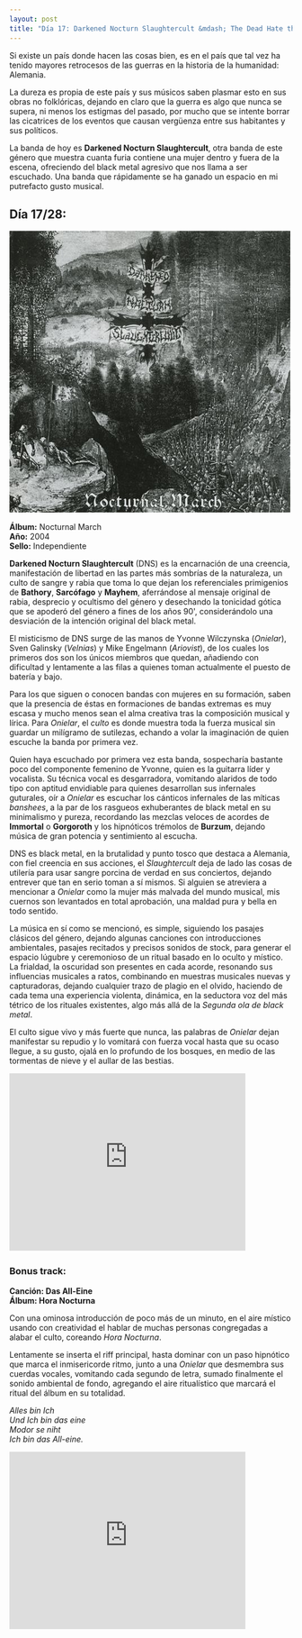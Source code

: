 ```yaml
---
layout: post
title: "Día 17: Darkened Nocturn Slaughtercult &mdash; The Dead Hate the Living"
---
```


Si existe un país donde hacen las cosas bien, es en el país que tal vez ha tenido mayores retrocesos de las guerras en la historia de la humanidad: Alemania.

La dureza es propia de este país y sus músicos saben plasmar esto en sus obras no folklóricas, dejando en claro que la guerra es algo que nunca se supera, ni menos los estigmas del pasado, por mucho que se intente borrar las cicatrices de los eventos que causan vergüenza entre sus habitantes y sus políticos.

La banda de hoy es **Darkened Nocturn Slaughtercult**, otra banda de este género que muestra cuanta furia contiene una mujer dentro y fuera de la escena, ofreciendo del black metal agresivo que nos llama a ser escuchado. Una banda que rápidamente se ha ganado un espacio en mi putrefacto gusto musical.

<!-- more -->

## Día 17/28:

![Portada del Álbum](/images/darkenednocturnslaughtercult-nocturnalmarch.jpg)

**Álbum:** Nocturnal March  
**Año:** 2004  
**Sello:** Independiente  

**Darkened Nocturn Slaughtercult** (DNS) es la encarnación de una creencia, manifestación de libertad en las partes más sombrías de la naturaleza, un culto de sangre y rabia que toma lo que dejan los referenciales primigenios de **Bathory**, **Sarcófago** y **Mayhem**, aferrándose al mensaje original de rabia, desprecio y ocultismo del género y desechando la tonicidad gótica que se apoderó del género a fines de los años 90', considerándolo una desviación de la intención original del black metal.

El misticismo de DNS surge de las manos de Yvonne Wilczynska (*Onielar*), Sven Galinsky (*Velnias*) y Mike Engelmann (*Ariovist*), de los cuales los primeros dos son los únicos miembros que quedan, añadiendo con dificultad y lentamente a las filas a quienes toman actualmente el puesto de batería y bajo.

Para los que siguen o conocen bandas con mujeres en su formación, saben que la presencia de éstas en formaciones de bandas extremas es muy escasa y mucho menos sean el alma creativa tras la composición musical y lírica. Para *Onielar*, el *culto* es donde muestra toda la fuerza musical sin guardar un milígramo de sutilezas, echando a volar la imaginación de quien escuche la banda por primera vez.

Quien haya escuchado por primera vez esta banda, sospecharía bastante poco del componente femenino de Yvonne, quien es la guitarra líder y vocalista. Su técnica vocal es desgarradora, vomitando alaridos de todo tipo con aptitud envidiable para quienes desarrollan sus infernales guturales, oír a *Onielar* es escuchar los cánticos infernales de las míticas *banshees*, a la par de los rasgueos exhuberantes de black metal en su minimalismo y pureza, recordando las mezclas veloces de acordes de **Immortal** o **Gorgoroth** y los hipnóticos trémolos de **Burzum**, dejando música de gran potencia y sentimiento al escucha.

DNS es black metal, en la brutalidad y punto tosco que destaca a Alemania, con fiel creencia en sus acciones, el *Slaughtercult* deja de lado las cosas de utilería para usar sangre porcina de verdad en sus conciertos, dejando entrever que tan en serio toman a sí mismos. Si alguien se atreviera a mencionar a *Onielar* como la mujer más malvada del mundo musical, mis cuernos son levantados en total aprobación, una maldad pura y bella en todo sentido.

La música en sí como se mencionó, es simple, siguiendo los pasajes clásicos del género, dejando algunas canciones con introducciones ambientales, pasajes recitados y precisos sonidos de stock, para generar el espacio lúgubre y ceremonioso de un ritual basado en lo oculto y místico. La frialdad, la oscuridad son presentes en cada acorde, resonando sus influencias musicales a ratos, combinando en muestras musicales nuevas y capturadoras, dejando cualquier trazo de plagio en el olvido, haciendo de cada tema una experiencia violenta, dinámica, en la seductora voz del más tétrico de los rituales existentes, algo más allá de la *Segunda ola de black metal*.

El culto sigue vivo y más fuerte que nunca, las palabras de *Onielar* dejan manifestar su repudio y lo vomitará con fuerza vocal hasta que su ocaso llegue, a su gusto, ojalá en lo profundo de los bosques, en medio de las tormentas de nieve y el aullar de las bestias.

<iframe width="420" height="315" src="https://www.youtube.com/embed/9F029wErH64" frameborder="0" allowfullscreen></iframe>

### Bonus track:
**Canción: Das All-Eine**  
**Álbum: Hora Nocturna**

Con una ominosa introducción de poco más de un minuto, en el aire místico usando con creatividad el hablar de muchas personas congregadas a alabar el culto, coreando *Hora Nocturna*.

Lentamente se inserta el riff principal, hasta dominar con un paso hipnótico que marca el inmisericorde ritmo, junto a una *Onielar* que desmembra sus cuerdas vocales, vomitando cada segundo de letra, sumado finalmente el sonido ambiental de fondo, agregando el aire ritualístico que marcará el ritual del álbum en su totalidad.

*Alles bin Ich  
Und Ich bin das eine  
Modor se niht  
Ich bin das All-eine.*

<iframe width="420" height="315" src="https://www.youtube.com/embed/NwJrt72ILvE" frameborder="0" allowfullscreen></iframe>
